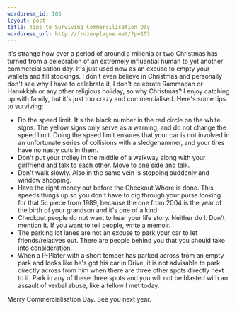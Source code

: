 ```yaml
--- 
wordpress_id: 103
layout: post
title: Tips to Surviving Commercilisation Day
wordpress_url: http://frozenplague.net/?p=103
---
```

It's strange how over a period of around a millenia or two Christmas has turned from a celebration of an extremely influential human to yet another commercialisation day. It's just used now as an excuse to empty your wallets and fill stockings. I don't even believe in Christmas and personally don't see why I have to celebrate it, I don't celebrate Rammadan or Hanukkah or any other religious holiday, so why Christmas? I enjoy catching up with family, but it's just too crazy and commercialised. Here's some tips to surviving:
<ul>
	<li>Do the speed limit. It's the black number in the red circle on the white signs. The yellow signs only serve as a warning, and do not change the speed limit. Doing the speed limit ensures that your car is not involved in an unfortunate series of collisions with a sledgehammer, and your tires have no nasty cuts in them.</li>
	<li>Don't put your trolley in the middle of a walkway along with your girlfriend and talk to each other. Move to one side and talk.</li>
	<li>Don't walk slowly. Also in the same vein is stopping suddenly and window shopping.</li>
	<li>Have the right money out before the Checkout Whore is done. This speeds things up so you don't have to dig through your purse looking for that 5c piece from 1989, because the one from 2004 is the year of the birth of your grandson and it's one of a kind.</li>
	<li>Checkout people do not want to hear your life story. Neither do I. Don't mention it. If you want to tell people, write a memoir.</li>
	<li>The parking lot lanes are not an excuse to park your car to let friends/relatives out. There are people behind you that you should take into consideration.</li>
	<li>When a P-Plater with a short temper has parked across from an empty park and looks like he's got his car in Drive, it is not advisable to park directly across from him when there are three other spots directly next to it. Park in any of these three spots and you will not be blasted with an assault of verbal abuse, like a fellow I met today.</li>
</ul>
Merry Commercialisation Day. See you next year.
